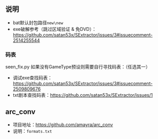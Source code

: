 ## 说明
* bat默认封包路径`new\new`
* exe破解参考（跳过区域验证 & 免DVD）：https://github.com/satan53x/SExtractor/issues/3#issuecomment-2514255544

### 码表
seen_fix.py 如果没有GameType预设则需要自行寻找码表：（任选其一）
* 调试exe查找码表：https://github.com/satan53x/SExtractor/issues/3#issuecomment-2509809676
* txt剧本查找码表：https://github.com/satan53x/SExtractor/issues/1

## arc_conv
* 项目地址：https://github.com/amayra/arc_conv
* 说明：`formats.txt`